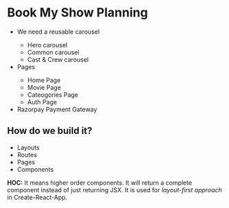# Book My Show Planning

<ul>
<li>We need a reusable carousel</li>
<ul>
<li>Hero carousel</li>
<li>Common carousel</li>
<li>Cast & Crew carousel</li>
</ul>
<li>Pages</li>
<ul>
<li>Home Page</li>
<li>Movie Page</li>
<li>Cateogories Page</li>
<li>Auth Page</li>
</ul>
<li>Razorpay Payment Gateway</li>
</ul>

## How do we build it?

<ul>
<li>Layouts</li>
<li>Routes</li>
<li>Pages</li>
<li>Components</li>
</ul>

<b>HOC:</b> It means higher order components. It will return a complete component instead of just returning JSX. It is used for <i>layout-first approach</i> in Create-React-App.

<b>
